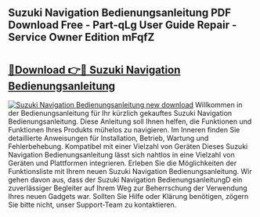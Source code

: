 ## Suzuki Navigation Bedienungsanleitung PDF Download Free - Part-qLg User Guide Repair - Service Owner Edition mFqfZ

# <h2><a href="http://df5r4sh.blite.top/?on=Suzuki+Navigation+Bedienungsanleitung">🔗Download 👉🔴 Suzuki Navigation Bedienungsanleitung</a></h2>

[![Suzuki Navigation Bedienungsanleitung new download](https://i.imgur.com/lujVjoI.png)](http://df5r4sh.blite.top/?on=Suzuki+Navigation+Bedienungsanleitung)
Willkommen in der Bedienungsanleitung für Ihr kürzlich gekauftes Suzuki Navigation Bedienungsanleitung. Diese Anleitung soll Ihnen helfen, die Funktionen und Funktionen Ihres Produkts mühelos zu navigieren. Im Inneren finden Sie detaillierte Anweisungen für Installation, Betrieb, Wartung und Fehlerbehebung. Kompatibel mit einer Vielzahl von Geräten Dieses Suzuki Navigation Bedienungsanleitung lässt sich nahtlos in eine Vielzahl von Geräten und Plattformen integrieren. Erleben Sie die Möglichkeiten der Funktionsliste mit Ihrem neuen Suzuki Navigation Bedienungsanleitung. Wir gehen davon aus, dass der Suzuki Navigation BedienungsanleitungD ein zuverlässiger Begleiter auf Ihrem Weg zur Beherrschung der Verwendung Ihres neuen Gadgets war. Sollten Sie Hilfe oder Klärung benötigen, zögern Sie bitte nicht, unser Support-Team zu kontaktieren.
